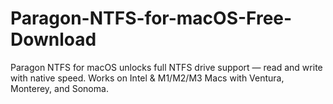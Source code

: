 # Paragon-NTFS-for-macOS-Free-Download
Paragon NTFS for macOS unlocks full NTFS drive support — read and write with native speed. Works on Intel &amp; M1/M2/M3 Macs with Ventura, Monterey, and Sonoma.
